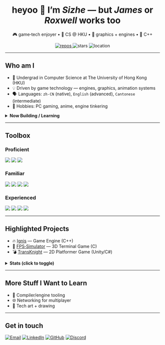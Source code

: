 <!-- Header -->
<h1 align="center">heyoo 👋 I’m <i>Sizhe</i> — but <i>James</i> or <i>Roxwell</i> works too</h1>

<p align="center">
  🎮 game‑tech enjoyer • 🧮 CS @ HKU • 🌌 graphics + engines • 💙 C++
</p>

<p align="center">
  <a href="https://github.com/JamesLiu12?tab=repositories">
    <img src="https://img.shields.io/badge/Repos-21-1f6feb?style=for-the-badge&logo=github" alt="repos"/>
  </a>
  <img src="https://img.shields.io/badge/Stars-15-ffd33d?style=for-the-badge&logo=github" alt="stars"/>
  <img src="https://img.shields.io/badge/Location-Hong%20Kong-0ea5e9?style=for-the-badge" alt="location"/>
</p>

---

## Who am I
- 🏫 Undergrad in Computer Science at The University of Hong Kong (HKU)
- 💡 Driven by game technology — engines, graphics, animation systems
- 🗣️ Languages: `zh‑CN` (native), `English` (advanced), `Cantonese` (intermediate)
- 🎲 Hobbies: PC gaming, anime, engine tinkering

<details>
  <summary><b>Now Building / Learning</b></summary>

- ⚙️ Engine internals: ECS, scene & asset graphs, editor tooling  
- 🌈 Real‑time rendering: PBR workflows, frame graphs, ray tracing  
- 🖥️ APIs: Vulkan, OpenGL
</details>

---

## Toolbox

### Proficient
<p>
  <img src="https://img.shields.io/badge/C++-00599C?style=for-the-badge&logo=c%2B%2B&logoColor=white" />
  <img src="https://img.shields.io/badge/C-27338e?style=for-the-badge&logo=c&logoColor=white" />
  <img src="https://img.shields.io/badge/Python-3776AB?style=for-the-badge&logo=python&logoColor=white" />
</p>

### Familiar
<p>
  <img src="https://img.shields.io/badge/C%23-239120?style=for-the-badge&logo=c-sharp&logoColor=white" />
  <img src="https://img.shields.io/badge/Java-ED8B00?style=for-the-badge&logo=java&logoColor=white" />
  <img src="https://img.shields.io/badge/JavaScript-F7DF1E?style=for-the-badge&logo=javascript&logoColor=black" />
  <img src="https://img.shields.io/badge/TypeScript-3178C6?style=for-the-badge&logo=typescript&logoColor=white" />
</p>

### Experienced
<p>
  <img src="https://img.shields.io/badge/Haskell-5D4F85?style=for-the-badge&logo=haskell&logoColor=white" />
  <img src="https://img.shields.io/badge/OCaml-EC6813?style=for-the-badge&logo=ocaml&logoColor=white" />
  <img src="https://img.shields.io/badge/Dart-0175C2?style=for-the-badge&logo=dart&logoColor=white" />
  <img src="https://img.shields.io/badge/Rust-000000?style=for-the-badge&logo=rust&logoColor=white" />
</p>

---

## Highlighted Projects
- 🔥 [Ignis](https://github.com/JamesLiu12/Ignis) — Game Engine (C++)
- 🎯 [FPS‑Simulator](https://github.com/JamesLiu12/FPS-Simulator) — 3D Terminal Game (C)
- 💣 [TransKnight](https://github.com/Aaron-AA0721/TransKnight) — 2D Platformer Game (Unity/C#)

<details>
  <summary><b>Stats (click to toggle)</b></summary>

> GitHub API widgets may be rate‑limited. If they fail to load, please refresh later.

<p>
  <img src="https://github-readme-stats.vercel.app/api?username=JamesLiu12&show_icons=true&theme=transparent" alt="GitHub stats" />
</p>
<p>
  <img src="https://github-readme-stats.vercel.app/api/top-langs/?username=JamesLiu12&layout=compact&theme=transparent" alt="Top langs" />
</p>
</details>

---

## More Stuff I Want to Learn
- 🧠 Compiler/engine tooling
- 🌐 Networking for multiplayer
- 🎨 Tech art + drawing

---

## Get in touch
<p>
  <a href="mailto:"><img src="https://img.shields.io/badge/Email-%20-555?style=for-the-badge&logo=gmail&logoColor=white" alt="Email"></a>
  <a href="https://www.linkedin.com/in/sizhe-liu-2726492b6/"><img src="https://img.shields.io/badge/LinkedIn-sizhe--liu-0A66C2?style=for-the-badge&logo=linkedin&logoColor=white" alt="LinkedIn"></a>
  <a href="https://github.com/JamesLiu12"><img src="https://img.shields.io/badge/GitHub-JamesLiu12-181717?style=for-the-badge&logo=github&logoColor=white" alt="GitHub"></a>
  <a href="https://discord.com/users/jamesliu1212">
    <img src="https://img.shields.io/badge/Discord-Roxwell-5865F2?style=for-the-badge&logo=discord&logoColor=white" alt="Discord">
  </a>
</p>